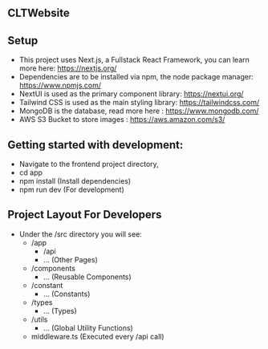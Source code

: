 ## CLTWebsite

## Setup
- This project uses Next.js, a Fullstack React Framework, you can learn more here: https://nextjs.org/
- Dependencies are to be installed via npm, the node package manager: https://www.npmjs.com/ 
- NextUI is used as the primary component library: https://nextui.org/ 
- Tailwind CSS is used as the main styling library: https://tailwindcss.com/ 
- MongoDB is the database, read more here : https://www.mongodb.com/
- AWS S3 Bucket to store images : https://aws.amazon.com/s3/

## Getting started with development:
- Navigate to the frontend project directory, 
- cd app
- npm install (Install dependencies)
- npm run dev (For development)

## Project Layout For Developers
- Under the /src directory you will see:
    - /app
        - /api 
        - ... (Other Pages)
    - /components
        - ... (Reusable Components)
    - /constant
        - ... (Constants)
    - /types
        - ... (Types)
    - /utils 
        - ... (Global Utility Functions)
    - middleware.ts (Executed every /api call)


